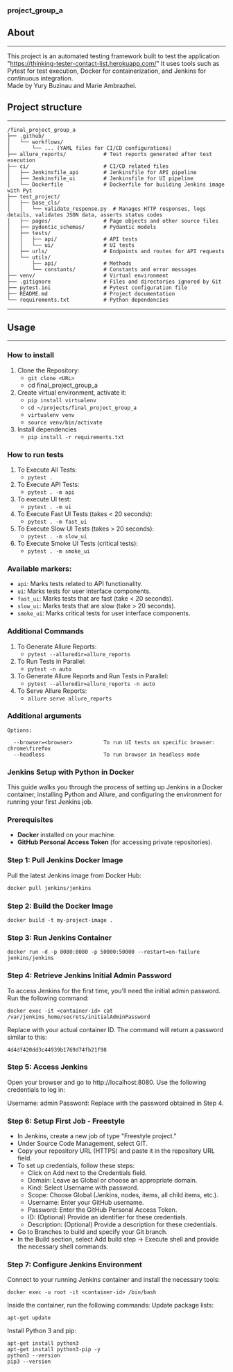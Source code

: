 ### project_group_a

## About

---
This project is an automated testing framework built to test the application
"https://thinking-tester-contact-list.herokuapp.com/"
It uses tools such as Pytest for test execution, Docker for containerization, and Jenkins for
continuous integration.  
Made by Yury Buzinau and Marie Ambrazhei.

## Project structure

---

```
/final_project_group_a
├── .github/
│   └── workflows/
│       └── ... (YAML files for CI/CD configurations)
├── allure_reports/            # Test reports generated after test execution
├── ci/                        # CI/CD related files
│   ├── Jenkinsfile_api        # Jenkinsfile for API pipeline
│   ├── Jenkinsfile_ui         # Jenkinsfile for UI pipeline
│   └── Dockerfile             # Dockerfile for building Jenkins image with Pyt
├── test_project/
│   ├── base_cls/
│   │   └── validate_response.py  # Manages HTTP responses, logs details, validates JSON data, asserts status codes
│   ├── pages/                 # Page objects and other source files
│   ├── pydentic_schemas/      # Pydantic models
│   ├── tests/
│   │   ├── api/               # API tests
│   │   └── ui/                # UI tests
│   ├── urls/                  # Endpoints and routes for API requests
│   └── utils/
│       ├── api/               # Methods
│       └── constants/         # Constants and error messages
├── venv/                      # Virtual environment
├── .gitignore                 # Files and directories ignored by Git
├── pytest.ini                 # Pytest configuration file
├── README.md                  # Project documentation
└── requirements.txt           # Python dependencies
```

---

## Usage

---

### How to install

1. Clone the Repository:
    + `git clone <URL>`
    + cd final_project_group_a
2. Create virtual environment, activate it:
    + `pip install virtualenv`
    + `cd ~/projects/final_project_group_a`
    + `virtualenv venv`
    + `source venv/bin/activate`
3. Install dependencies
    + `pip install -r requirements.txt`

### How to run tests

1. To Execute All Tests:
    + `pytest .`
2. To Execute API Tests:
    + `pytest . -m api`
3. To execute UI test:
    + `pytest . -m ui`
4. To Execute Fast UI Tests (takes < 20 seconds):
    + `pytest . -m fast_ui`
5. To Execute Slow UI Tests (takes > 20 seconds):
    + `pytest . -m slow_ui`
6. To Execute Smoke UI Tests (critical tests):
    + `pytest . -m smoke_ui`

### Available markers:

- `api`: Marks tests related to API functionality.
- `ui`: Marks tests for user interface components.
- `fast_ui`: Marks tests that are fast (take < 20 seconds).
- `slow_ui`: Marks tests that are slow (take > 20 seconds).
- `smoke_ui`: Marks critical tests for user interface components.

### Additional Commands

1. To Generate Allure Reports:
    + `pytest --alluredir=allure_reports`
2. To Run Tests in Parallel:
    + `pytest -n auto`
3. To Generate Allure Reports and Run Tests in Parallel:
    + `pytest --alluredir=allure_reports -n auto`
4. To Serve Allure Reports:
    + `allure serve allure_reports`

### Additional arguments

```shell
Options:

  --browser=<browser>          To run UI tests on specific browser: chrome\firefox
  --headless                   To run browser in headless mode
```

### Jenkins Setup with Python in Docker

This guide walks you through the process of setting up Jenkins in a Docker container, installing
Python and Allure, and configuring the environment for running your first Jenkins job.

### Prerequisites

- **Docker** installed on your machine.
- **GitHub Personal Access Token** (for accessing private repositories).

### Step 1: Pull Jenkins Docker Image

Pull the latest Jenkins image from Docker Hub:

```bash
docker pull jenkins/jenkins
```

### Step 2: Build the Docker Image

```
docker build -t my-project-image .
```

### Step 3: Run Jenkins Container

```
docker run -d -p 8080:8080 -p 50000:50000 --restart=on-failure jenkins/jenkins
```

### Step 4: Retrieve Jenkins Initial Admin Password

To access Jenkins for the first time, you'll need the initial admin password.
Run the following command:

```
docker exec -it <container-id> cat /var/jenkins_home/secrets/initialAdminPassword
```

Replace <container-id> with your actual container ID. The command will return a password
similar to this:

```
4d4df420dd3c44939b1769d74fb21f98
```

### Step 5: Access Jenkins

Open your browser and go to http://localhost:8080. Use the following credentials to log in:

Username: admin
Password: <retrieved-password>
Replace <retrieved-password> with the password obtained in Step 4.

### Step 6: Setup First Job - Freestyle

- In Jenkins, create a new job of type "Freestyle project."
- Under Source Code Management, select GIT.
- Copy your repository URL (HTTPS) and paste it in the repository URL field.
- To set up credentials, follow these steps:
    - Click on Add next to the Credentials field.
    - Domain: Leave as Global or choose an appropriate domain.
    - Kind: Select Username with password.
    - Scope: Choose Global (Jenkins, nodes, items, all child items, etc.).
    - Username: Enter your GitHub username.
    - Password: Enter the GitHub Personal Access Token.
    - ID: (Optional) Provide an identifier for these credentials.
    - Description: (Optional) Provide a description for these credentials.
- Go to Branches to build and specify your Git branch.
- In the Build section, select Add build step -> Execute shell and provide
  the necessary shell commands.

### Step 7: Configure Jenkins Environment

Connect to your running Jenkins container and install the necessary tools:

```
docker exec -u root -it <container-id> /bin/bash
```

Inside the container, run the following commands:
Update package lists:

```
apt-get update
```

Install Python 3 and pip:

```
apt-get install python3
apt-get install python3-pip -y
python3 --version
pip3 --version
```